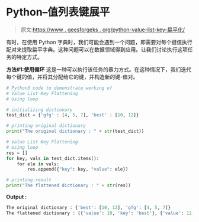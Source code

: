# Python–值列表键展平

> 原文:[https://www . geesforgeks . org/python-value-list-key-扁平化/](https://www.geeksforgeeks.org/python-value-list-key-flattening/)

有时，在使用 Python 字典时，我们可能会遇到一个问题，即需要对每个键值执行配对来提取扁平字典。这种问题可以在数据领域得到应用。让我们讨论执行这项任务的特定方式。

**方法#1:使用循环**
这是一种可以执行该任务的暴力方式。在这种情况下，我们迭代每个键的值，并将其分配给它的键，并构造新的键-值对。

```py
# Python3 code to demonstrate working of 
# Value List Key Flattening
# Using loop

# initializing dictionary
test_dict = {'gfg' : [4, 5, 7], 'best' : [10, 12]}

# printing original dictionary
print("The original dictionary : " + str(test_dict))

# Value List Key Flattening
# Using loop
res = []
for key, vals in test_dict.items():
    for ele in vals:
        res.append({"key": key, "value": ele})

# printing result 
print("The flattened dictionary : " + str(res)) 
```

**Output :**

```py
The original dictionary : {'best': [10, 12], 'gfg': [4, 5, 7]}
The flattened dictionary : [{'value': 10, 'key': 'best'}, {'value': 12, 'key': 'best'}, {'value': 4, 'key': 'gfg'}, {'value': 5, 'key': 'gfg'}, {'value': 7, 'key': 'gfg'}]

```